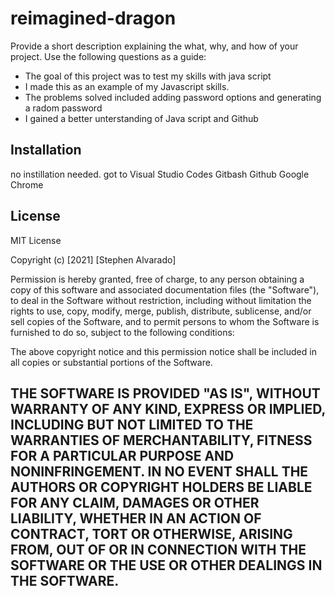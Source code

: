 # reimagined-dragon
Provide a short description explaining the what, why, and how of your project. Use the following questions as a guide:
- The goal of this project was to test my skills with java script
- I made this as an example of my Javascript skills.
- The problems solved included adding password options and generating a radom password
- I gained a better unterstanding of Java script and Github

## Installation
no instillation needed. got to 
Visual Studio Codes
Gitbash
Github
Google Chrome

## License
MIT License

Copyright (c) [2021] [Stephen Alvarado]

Permission is hereby granted, free of charge, to any person obtaining a copy
of this software and associated documentation files (the "Software"), to deal
in the Software without restriction, including without limitation the rights
to use, copy, modify, merge, publish, distribute, sublicense, and/or sell
copies of the Software, and to permit persons to whom the Software is
furnished to do so, subject to the following conditions:

The above copyright notice and this permission notice shall be included in all
copies or substantial portions of the Software.

THE SOFTWARE IS PROVIDED "AS IS", WITHOUT WARRANTY OF ANY KIND, EXPRESS OR
IMPLIED, INCLUDING BUT NOT LIMITED TO THE WARRANTIES OF MERCHANTABILITY,
FITNESS FOR A PARTICULAR PURPOSE AND NONINFRINGEMENT. IN NO EVENT SHALL THE
AUTHORS OR COPYRIGHT HOLDERS BE LIABLE FOR ANY CLAIM, DAMAGES OR OTHER
LIABILITY, WHETHER IN AN ACTION OF CONTRACT, TORT OR OTHERWISE, ARISING FROM,
OUT OF OR IN CONNECTION WITH THE SOFTWARE OR THE USE OR OTHER DEALINGS IN THE
SOFTWARE.
---
